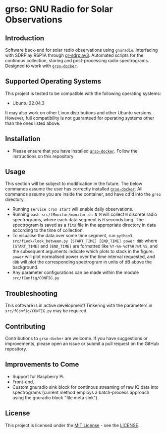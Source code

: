 # grso: GNU Radio for Solar Observations

## Introduction
Software back-end for solar radio observations using ```gnuradio```. Interfacing with SDRPlay RSP1A through [gr-sdrplay3](https://github.com/fventuri/gr-sdrplay3.git). Automated scripts for the continous collection, storing and post-processing radio spectrograms. Designed to work with [```grso-docker```](https://github.com/jcfitzpatrick12/grso-docker.git). 

## Supported Operating Systems

This project is tested to be compatible with the following operating systems:

- Ubuntu 22.04.3

It may also work on other Linux distributions and other Ubuntu versions. However, full compatibility is not guaranteed for operating systems other than the ones listed above.

## Installation
- Please ensure that you have installed [```grso-docker```](https://github.com/jcfitzpatrick12/grso-docker.git). Follow the instructions on this repository

## Usage
This section will be subject to modification in the future. The below commands assume the user has correctly installed [```grso-docker```](https://github.com/jcfitzpatrick12/grso-docker.git). All commands assume you are inside the container, and have cd'd into the ```grso``` directory.

- Running  ```service cron start``` will enable daily observations. 
- Running ```bash src/fMonitor/monitor.sh N M``` will collect ```N``` discrete radio spectrograms, where each data segment is ```M``` seconds long. The spectrogram is saved as a ```fits``` file in the appropriate directory in data according to the time of collection. 
- To visualise the data over some time segment, run ```python3 src/fLook/look_between.py [START_TIME] [END_TIME] power dBb``` where ```[START_TIME]``` and ```[END_TIME]``` are formatted like ```%Y-%m-%dT%H:%M:%S```, and the subsequent arguments indicate which plots to stack in the figure. ```power``` will plot normalised power over the time interval requested, and ```dBb``` will plot the corresponding spectrogram in units of dB above the background.
- Any parameter configurations can be made within the module ```src/fConfig/CONFIG.py```

## Troubleshooting
This software is in active development! Tinkering with the parameters in ```src/fConfig/CONFIG.py``` may be required.

## Contributing
Contributions to `grso-docker` are welcome. If you have suggestions or improvements, please open an issue or submit a pull request on the GitHub repository.

## Improvements to Come
- Support for Raspberry Pi.
- Front-end.
- Custom gnuradio sink block for continous streaming of raw IQ data into spectrograms (current method employs a batch-process approach using the gnuradio block "file meta sink").

## License
This project is licensed under the [MIT License](https://opensource.org/licenses/MIT) - see the [LICENSE](LICENSE).

